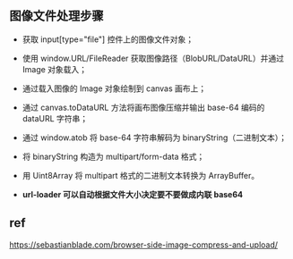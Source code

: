 ## 图像文件处理步骤

- 获取 input[type="file"] 控件上的图像文件对象；
- 使用 window.URL/FileReader 获取图像路径（BlobURL/DataURL）并通过 Image 对象载入；
- 通过载入图像的 Image 对象绘制到 canvas 画布上；
- 通过 canvas.toDataURL 方法将画布图像压缩并输出 base-64 编码的 dataURL 字符串；
- 通过 window.atob 将 base-64 字符串解码为 binaryString（二进制文本）；
- 将 binaryString 构造为 multipart/form-data 格式；
- 用 Uint8Array 将 multipart 格式的二进制文本转换为 ArrayBuffer。

- **url-loader 可以自动根据文件大小决定要不要做成内联 base64**

## ref

<https://sebastianblade.com/browser-side-image-compress-and-upload/>